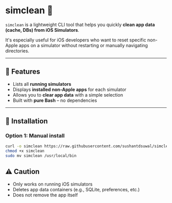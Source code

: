 # simclean 🧼

`simclean` is a lightweight CLI tool that helps you quickly **clean app data (cache, DBs) from iOS Simulators**.

It's especially useful for iOS developers who want to reset specific non-Apple apps on a simulator without restarting or manually navigating directories.

---

## 🔧 Features

- Lists all **running simulators**
- Displays **installed non-Apple apps** for each simulator
- Allows you to **clear app data** with a simple selection
- Built with **pure Bash** – no dependencies

---

## 🚀 Installation

### Option 1: Manual install

```sh
curl -o simclean https://raw.githubusercontent.com/sushantdsuwal/simclean/main/simclean.sh
chmod +x simclean
sudo mv simclean /usr/local/bin
```

## ⚠️ Caution
- Only works on running iOS simulators
- Deletes app data containers (e.g., SQLite, preferences, etc.)
- Does not remove the app itself

